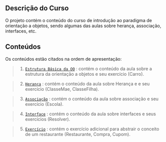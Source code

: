 ## Descrição do Curso

O projeto contém o conteúdo do curso de introdução ao paradigma de orientação a objetos, sendo algumas das aulas sobre herança, associação, interfaces, etc. 

## Conteúdos

Os conteúdos estão citados na ordem de apresentação:

> 1. [`Estrutura Básica da OO`](https://github.com/jsrbrt/Dio-java-basico/blob/main/3-orientacao-a-objeto/src/Carro.java) : contém o conteúdo da aula sobre a estrutura da orientação a objetos e seu exercício (Carro).

> 2. [`Herança`](https://github.com/jsrbrt/Dio-java-basico/tree/main/3-orientacao-a-objeto/src/PolimorfismoSobrescrever) : contém o conteúdo da aula sobre Herança e e seu exercício (ClasseMae, ClasseFilha).

> 3. [`Associação`](https://github.com/jsrbrt/Dio-java-basico/tree/main/3-orientacao-a-objeto/src/Escola) : contém o conteúdo da aula sobre associação e seu exercício (Escola).

> 4. [`Interface`](https://github.com/jsrbrt/Dio-java-basico/blob/main/3-orientacao-a-objeto/src/Resolver.java) : contém o conteúdo da aula sobre interfaces e seus exercícios (Resolver).

> 5. [`Exercício`](https://github.com/jsrbrt/Dio-java-basico/tree/main/3-orientacao-a-objeto/src/restaurante) : contém o exercício adicional para abstrair o conceito de um restaurante (Restaurante, Compra, Cupom).
